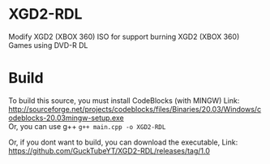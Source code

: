 # XGD2-RDL
Modify XGD2 (XBOX 360) ISO for support burning XGD2 (XBOX 360) Games using DVD-R DL

# Build
To build this source, you must install CodeBlocks (with MINGW) Link: http://sourceforge.net/projects/codeblocks/files/Binaries/20.03/Windows/codeblocks-20.03mingw-setup.exe<br>
Or, you can use g++ `g++ main.cpp -o XGD2-RDL`

Or, if you dont want to build, you can download the executable, Link: https://github.com/GuckTubeYT/XGD2-RDL/releases/tag/1.0

